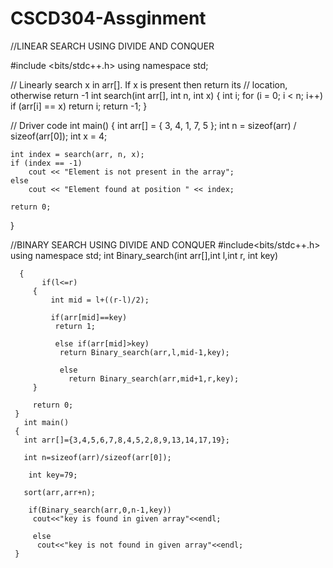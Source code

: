 # CSCD304-Assginment

//LINEAR SEARCH USING DIVIDE AND CONQUER

#include <bits/stdc++.h> 
using namespace std; 
  
// Linearly search x in arr[].  If x is present then return its 
// location,  otherwise return -1 
int search(int arr[], int n, int x) 
{ 
    int i; 
    for (i = 0; i < n; i++) 
        if (arr[i] == x) 
            return i; 
    return -1; 
} 
  
// Driver code 
int main() 
{ 
    int arr[] = { 3, 4, 1, 7, 5 }; 
    int n = sizeof(arr) / sizeof(arr[0]); 
    int x = 4; 
  
    int index = search(arr, n, x); 
    if (index == -1) 
        cout << "Element is not present in the array"; 
    else
        cout << "Element found at position " << index; 
  
    return 0; 
} 



//BINARY SEARCH USING DIVIDE AND CONQUER
    #include<bits/stdc++.h>
      using namespace std;
       int Binary_search(int arr[],int l,int r, int key)
     
      {
           if(l<=r)
         {
             int mid = l+((r-l)/2);
             
             if(arr[mid]==key)
              return 1;
              
              else if(arr[mid]>key)
               return Binary_search(arr,l,mid-1,key);
               
               else
                 return Binary_search(arr,mid+1,r,key);
         }
         
         return 0;
     }
       int main()
     {
       int arr[]={3,4,5,6,7,8,4,5,2,8,9,13,14,17,19};
       
       int n=sizeof(arr)/sizeof(arr[0]);
       
        int key=79;
       
       sort(arr,arr+n);
       
        if(Binary_search(arr,0,n-1,key))
         cout<<"key is found in given array"<<endl;
         
         else
          cout<<"key is not found in given array"<<endl;
     }
